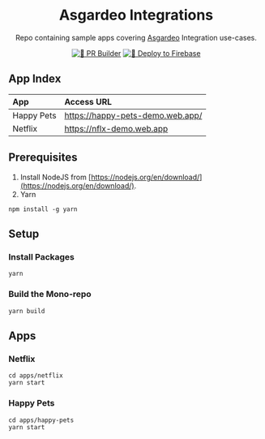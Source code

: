 <p align="center" style="padding-top: 20px">
  <h1 align="center">Asgardeo Integrations</h1>
  <p align="center">Repo containing sample apps covering <a href="https://wso2.com/asgardeo/">Asgardeo</a> Integration use-cases.</p>
</p>

<div align="center">

  <a href="">[![👷 PR Builder](https://github.com/brionmario/asgardeo-integrations/actions/workflows/pr-builder.yml/badge.svg)](https://github.com/brionmario/asgardeo-integrations/actions/workflows/pr-builder.yml)</a>
  <a href="">[![🚀 Deploy to Firebase](https://github.com/brionmario/asgardeo-integrations/actions/workflows/firebase-deploy.yml/badge.svg)](https://github.com/brionmario/asgardeo-integrations/actions/workflows/firebase-deploy.yml)</a>

</div>

## App Index

|  App          | Access URL    |
| :------------ |:------------- |
| Happy Pets    | https://happy-pets-demo.web.app/ |
| Netflix    | https://nflx-demo.web.app |

## Prerequisites

1. Install NodeJS from [https://nodejs.org/en/download/](https://nodejs.org/en/download/).
2. Yarn

```shell
npm install -g yarn
```

## Setup

### Install Packages

```shell
yarn
```

### Build the Mono-repo

```shell
yarn build
```

## Apps

### Netflix

```shell
cd apps/netflix
yarn start
```

### Happy Pets

```shell
cd apps/happy-pets
yarn start
```

